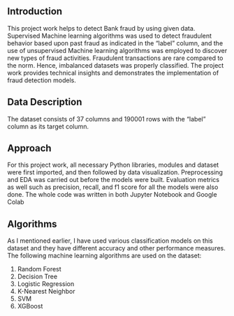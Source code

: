 ## Introduction
This project work helps to detect Bank fraud by using given data. Supervised Machine learning algorithms was used to detect fraudulent behavior based upon past fraud as indicated in the “label” column, and the use of unsupervised Machine learning algorithms was employed to discover new types of fraud activities. Fraudulent transactions are rare compared to the norm. Hence, imbalanced datasets was properly classified. The project work provides technical insights and demonstrates the implementation of fraud detection models.
## Data Description
The dataset consists of 37 columns and 190001 rows with the “label” column as its target column.
## Approach 
For this project work, all necessary Python libraries, modules and dataset were first imported, and then followed by data visualization. Preprocessing and EDA was carried out before the models were built. Evaluation metrics as well such as precision, recall, and f1 score for all the models were also done. The whole code was written in both Jupyter Notebook and Google Colab
## Algorithms 
As I mentioned earlier, I have used various classification models on this dataset and they have different accuracy and other performance measures. The following machine learning algorithms are used on the dataset:
1. Random Forest
2. Decision Tree 
3. Logistic Regression
4. K-Nearest Neighbor
5. SVM
6. XGBoost
